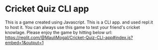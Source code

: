 # Cricket Quiz CLI app
 This is a game created using Javascript. This is a CLI app. and used repl.it to host it. You can always use this game to test your friend's cricket knowlage. Please enjoy the game by hitting below url: https://replit.com/@MauliMogal/Cricket-Quiz-CLI-app#index.js?embed=1&output=1
